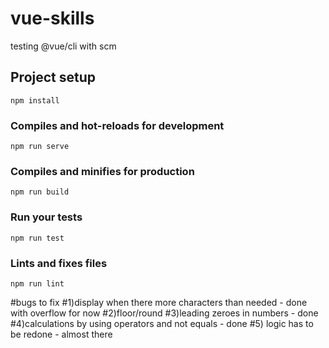 # vue-skills

testing @vue/cli with scm

## Project setup

```
npm install
```

### Compiles and hot-reloads for development

```
npm run serve
```

### Compiles and minifies for production

```
npm run build
```

### Run your tests

```
npm run test
```

### Lints and fixes files

```
npm run lint
```

#bugs to fix
#1)display when there more characters than needed - done with overflow for now
#2)floor/round
#3)leading zeroes in numbers - done
#4)calculations by using operators and not equals - done
#5) logic has to be redone - almost there
